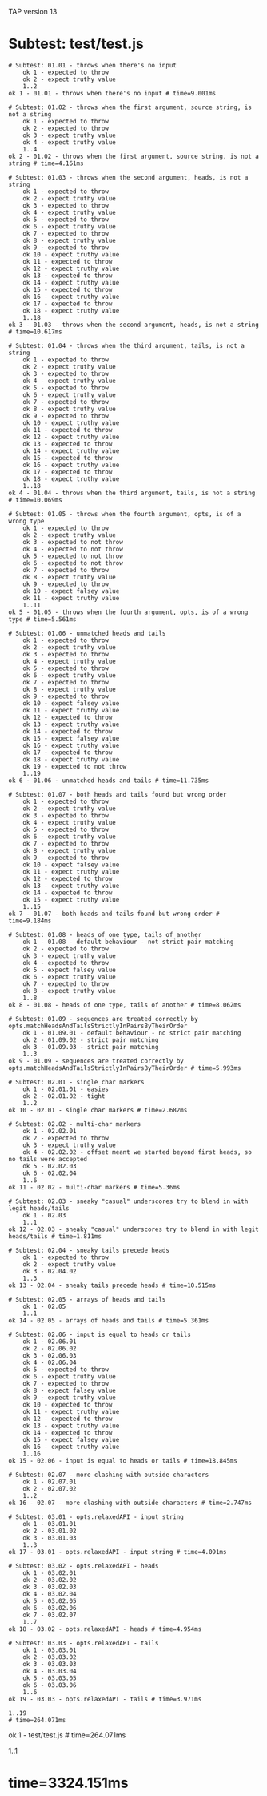 TAP version 13
# Subtest: test/test.js
    # Subtest: 01.01 - throws when there's no input
        ok 1 - expected to throw
        ok 2 - expect truthy value
        1..2
    ok 1 - 01.01 - throws when there's no input # time=9.001ms
    
    # Subtest: 01.02 - throws when the first argument, source string, is not a string
        ok 1 - expected to throw
        ok 2 - expected to throw
        ok 3 - expect truthy value
        ok 4 - expect truthy value
        1..4
    ok 2 - 01.02 - throws when the first argument, source string, is not a string # time=4.161ms
    
    # Subtest: 01.03 - throws when the second argument, heads, is not a string
        ok 1 - expected to throw
        ok 2 - expect truthy value
        ok 3 - expected to throw
        ok 4 - expect truthy value
        ok 5 - expected to throw
        ok 6 - expect truthy value
        ok 7 - expected to throw
        ok 8 - expect truthy value
        ok 9 - expected to throw
        ok 10 - expect truthy value
        ok 11 - expected to throw
        ok 12 - expect truthy value
        ok 13 - expected to throw
        ok 14 - expect truthy value
        ok 15 - expected to throw
        ok 16 - expect truthy value
        ok 17 - expected to throw
        ok 18 - expect truthy value
        1..18
    ok 3 - 01.03 - throws when the second argument, heads, is not a string # time=10.617ms
    
    # Subtest: 01.04 - throws when the third argument, tails, is not a string
        ok 1 - expected to throw
        ok 2 - expect truthy value
        ok 3 - expected to throw
        ok 4 - expect truthy value
        ok 5 - expected to throw
        ok 6 - expect truthy value
        ok 7 - expected to throw
        ok 8 - expect truthy value
        ok 9 - expected to throw
        ok 10 - expect truthy value
        ok 11 - expected to throw
        ok 12 - expect truthy value
        ok 13 - expected to throw
        ok 14 - expect truthy value
        ok 15 - expected to throw
        ok 16 - expect truthy value
        ok 17 - expected to throw
        ok 18 - expect truthy value
        1..18
    ok 4 - 01.04 - throws when the third argument, tails, is not a string # time=10.069ms
    
    # Subtest: 01.05 - throws when the fourth argument, opts, is of a wrong type
        ok 1 - expected to throw
        ok 2 - expect truthy value
        ok 3 - expected to not throw
        ok 4 - expected to not throw
        ok 5 - expected to not throw
        ok 6 - expected to not throw
        ok 7 - expected to throw
        ok 8 - expect truthy value
        ok 9 - expected to throw
        ok 10 - expect falsey value
        ok 11 - expect truthy value
        1..11
    ok 5 - 01.05 - throws when the fourth argument, opts, is of a wrong type # time=5.561ms
    
    # Subtest: 01.06 - unmatched heads and tails
        ok 1 - expected to throw
        ok 2 - expect truthy value
        ok 3 - expected to throw
        ok 4 - expect truthy value
        ok 5 - expected to throw
        ok 6 - expect truthy value
        ok 7 - expected to throw
        ok 8 - expect truthy value
        ok 9 - expected to throw
        ok 10 - expect falsey value
        ok 11 - expect truthy value
        ok 12 - expected to throw
        ok 13 - expect truthy value
        ok 14 - expected to throw
        ok 15 - expect falsey value
        ok 16 - expect truthy value
        ok 17 - expected to throw
        ok 18 - expect truthy value
        ok 19 - expected to not throw
        1..19
    ok 6 - 01.06 - unmatched heads and tails # time=11.735ms
    
    # Subtest: 01.07 - both heads and tails found but wrong order
        ok 1 - expected to throw
        ok 2 - expect truthy value
        ok 3 - expected to throw
        ok 4 - expect truthy value
        ok 5 - expected to throw
        ok 6 - expect truthy value
        ok 7 - expected to throw
        ok 8 - expect truthy value
        ok 9 - expected to throw
        ok 10 - expect falsey value
        ok 11 - expect truthy value
        ok 12 - expected to throw
        ok 13 - expect truthy value
        ok 14 - expected to throw
        ok 15 - expect truthy value
        1..15
    ok 7 - 01.07 - both heads and tails found but wrong order # time=9.184ms
    
    # Subtest: 01.08 - heads of one type, tails of another
        ok 1 - 01.08 - default behaviour - not strict pair matching
        ok 2 - expected to throw
        ok 3 - expect truthy value
        ok 4 - expected to throw
        ok 5 - expect falsey value
        ok 6 - expect truthy value
        ok 7 - expected to throw
        ok 8 - expect truthy value
        1..8
    ok 8 - 01.08 - heads of one type, tails of another # time=8.062ms
    
    # Subtest: 01.09 - sequences are treated correctly by opts.matchHeadsAndTailsStrictlyInPairsByTheirOrder
        ok 1 - 01.09.01 - default behaviour - no strict pair matching
        ok 2 - 01.09.02 - strict pair matching
        ok 3 - 01.09.03 - strict pair matching
        1..3
    ok 9 - 01.09 - sequences are treated correctly by opts.matchHeadsAndTailsStrictlyInPairsByTheirOrder # time=5.993ms
    
    # Subtest: 02.01 - single char markers
        ok 1 - 02.01.01 - easies
        ok 2 - 02.01.02 - tight
        1..2
    ok 10 - 02.01 - single char markers # time=2.682ms
    
    # Subtest: 02.02 - multi-char markers
        ok 1 - 02.02.01
        ok 2 - expected to throw
        ok 3 - expect truthy value
        ok 4 - 02.02.02 - offset meant we started beyond first heads, so no tails were accepted
        ok 5 - 02.02.03
        ok 6 - 02.02.04
        1..6
    ok 11 - 02.02 - multi-char markers # time=5.36ms
    
    # Subtest: 02.03 - sneaky "casual" underscores try to blend in with legit heads/tails
        ok 1 - 02.03
        1..1
    ok 12 - 02.03 - sneaky "casual" underscores try to blend in with legit heads/tails # time=1.811ms
    
    # Subtest: 02.04 - sneaky tails precede heads
        ok 1 - expected to throw
        ok 2 - expect truthy value
        ok 3 - 02.04.02
        1..3
    ok 13 - 02.04 - sneaky tails precede heads # time=10.515ms
    
    # Subtest: 02.05 - arrays of heads and tails
        ok 1 - 02.05
        1..1
    ok 14 - 02.05 - arrays of heads and tails # time=5.361ms
    
    # Subtest: 02.06 - input is equal to heads or tails
        ok 1 - 02.06.01
        ok 2 - 02.06.02
        ok 3 - 02.06.03
        ok 4 - 02.06.04
        ok 5 - expected to throw
        ok 6 - expect truthy value
        ok 7 - expected to throw
        ok 8 - expect falsey value
        ok 9 - expect truthy value
        ok 10 - expected to throw
        ok 11 - expect truthy value
        ok 12 - expected to throw
        ok 13 - expect truthy value
        ok 14 - expected to throw
        ok 15 - expect falsey value
        ok 16 - expect truthy value
        1..16
    ok 15 - 02.06 - input is equal to heads or tails # time=18.845ms
    
    # Subtest: 02.07 - more clashing with outside characters
        ok 1 - 02.07.01
        ok 2 - 02.07.02
        1..2
    ok 16 - 02.07 - more clashing with outside characters # time=2.747ms
    
    # Subtest: 03.01 - opts.relaxedAPI - input string
        ok 1 - 03.01.01
        ok 2 - 03.01.02
        ok 3 - 03.01.03
        1..3
    ok 17 - 03.01 - opts.relaxedAPI - input string # time=4.091ms
    
    # Subtest: 03.02 - opts.relaxedAPI - heads
        ok 1 - 03.02.01
        ok 2 - 03.02.02
        ok 3 - 03.02.03
        ok 4 - 03.02.04
        ok 5 - 03.02.05
        ok 6 - 03.02.06
        ok 7 - 03.02.07
        1..7
    ok 18 - 03.02 - opts.relaxedAPI - heads # time=4.954ms
    
    # Subtest: 03.03 - opts.relaxedAPI - tails
        ok 1 - 03.03.01
        ok 2 - 03.03.02
        ok 3 - 03.03.03
        ok 4 - 03.03.04
        ok 5 - 03.03.05
        ok 6 - 03.03.06
        1..6
    ok 19 - 03.03 - opts.relaxedAPI - tails # time=3.971ms
    
    1..19
    # time=264.071ms
ok 1 - test/test.js # time=264.071ms

1..1
# time=3324.151ms

